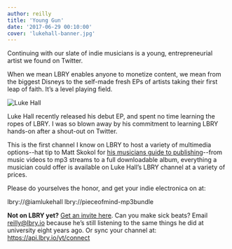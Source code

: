 ```yaml
---
author: reilly
title: 'Young Gun'
date: '2017-06-29 00:10:00'
cover: 'lukehall-banner.jpg'
---
```

Continuing with our slate of indie musicians is a young, entrepreneurial artist we found on Twitter.

When we mean LBRY enables anyone to monetize content, we mean from the biggest Disneys to the self-made fresh EPs of artists taking their first leap of faith. It’s a level playing field.

![Luke Hall](/img/news/lukehall-inline.jpg)

Luke Hall recently released his debut EP, and spent no time learning the ropes of LBRY. I was so blown away by his commitment to learning LBRY hands-on after a shout-out on Twitter.

This is the first channel I know on LBRY to host a variety of multimedia options--hat tip to Matt Skokol for [his musicians guide to publishing](https://medium.com/@heymattsokol/how-to-upload-and-sell-your-music-on-lbry-fa4f299413a1)--from music videos to mp3 streams to a full downloadable album, everything a musician could offer is available on Luke Hall’s LBRY channel at a variety of prices.

Please do yourselves the honor, and get your indie electronica on at:

lbry://@iamlukehall
lbry://pieceofmind-mp3bundle

**Not on LBRY yet?** [Get an invite here](https://lbry.io/get). Can you make sick beats? Email reilly@lbry.io because he’s still listening to the same things he did at university eight years ago. Or sync your channel at: https://api.lbry.io/yt/connect
